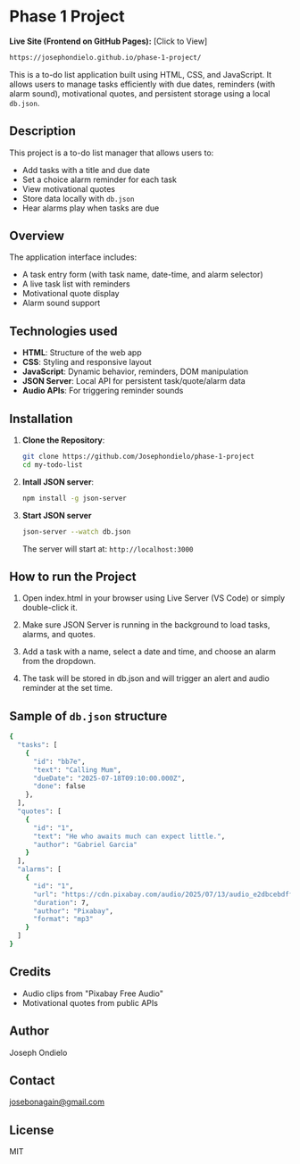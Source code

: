# Phase 1 Project
**Live Site (Frontend on GitHub Pages):** [Click to View]
```bash 
https://josephondielo.github.io/phase-1-project/
```
This is a to-do list application built using HTML, CSS, and JavaScript. It allows users to manage tasks efficiently with due dates, reminders (with alarm sound), motivational quotes, and persistent storage using a local `db.json`.
## Description
 This project is a to-do list manager that allows users to:
- Add tasks with a title and due date
- Set a choice alarm reminder for each task
- View motivational quotes
- Store data locally with `db.json`
- Hear alarms play when tasks are due
## Overview
The application interface includes:
- A task entry form (with task name, date-time, and alarm selector)
- A live task list with reminders
- Motivational quote display
- Alarm sound support
## Technologies used

- **HTML**: Structure of the web app
- **CSS**: Styling and responsive layout
- **JavaScript**: Dynamic behavior, reminders, DOM manipulation
- **JSON Server**: Local API for persistent task/quote/alarm data
- **Audio APIs**: For triggering reminder sounds

## Installation

1. **Clone the Repository**:
   ```bash
   git clone https://github.com/Josephondielo/phase-1-project
   cd my-todo-list

2. **Intall JSON server**:
   ```bash
   npm install -g json-server

3. **Start JSON server**
   ```bash 
   json-server --watch db.json

   ```
   The server will start at: `http://localhost:3000`

## How to run the Project

1. Open index.html in your browser using Live Server (VS Code) or simply double-click it.

2. Make sure JSON Server is running in the background to load tasks, alarms, and quotes.

3. Add a task with a name, select a date and time, and choose an alarm from the dropdown.

4. The task will be stored in db.json and will trigger an alert and audio reminder at the set time.

## Sample of `db.json` structure
```bash json 
{
  "tasks": [
    {
      "id": "bb7e",
      "text": "Calling Mum",
      "dueDate": "2025-07-18T09:10:00.000Z",
      "done": false
    },
  ],
  "quotes": [
    {
      "id": "1",
      "text": "He who awaits much can expect little.",
      "author": "Gabriel Garcia"
    }
  ],
  "alarms": [
    {
      "id": "1",
      "url": "https://cdn.pixabay.com/audio/2025/07/13/audio_e2dbcebdff.mp3",
      "duration": 7,
      "author": "Pixabay",
      "format": "mp3"
    }
  ]
}

```
## Credits
- Audio clips from "Pixabay Free Audio"
- Motivational quotes from public APIs 

## Author
Joseph Ondielo

## Contact
josebonagain@gmail.com

## License
MIT

